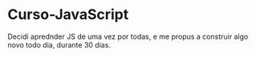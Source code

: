 # Curso-JavaScript

Decidi aprednder JS de uma vez por todas, e me propus a construir algo novo todo dia, durante 30 dias.
